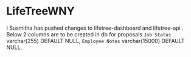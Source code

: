 # LifeTreeWNY
I Susmitha has pushed changes to lifetree-dashboard and lifetree-api . 
Below 2 columns are to be created in db for proposals
`Job Status` varchar(255) DEFAULT NULL,
`Employee Notes` varchar(15000) DEFAULT NULL,

